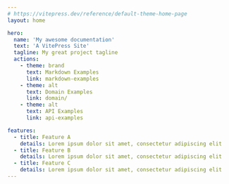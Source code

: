 ```yaml
---
# https://vitepress.dev/reference/default-theme-home-page
layout: home

hero:
  name: 'My awesome documentation'
  text: 'A VitePress Site'
  tagline: My great project tagline
  actions:
    - theme: brand
      text: Markdown Examples
      link: markdown-examples
    - theme: alt
      text: Domain Examples
      link: domain/
    - theme: alt
      text: API Examples
      link: api-examples

features:
  - title: Feature A
    details: Lorem ipsum dolor sit amet, consectetur adipiscing elit
  - title: Feature B
    details: Lorem ipsum dolor sit amet, consectetur adipiscing elit
  - title: Feature C
    details: Lorem ipsum dolor sit amet, consectetur adipiscing elit
---
```

